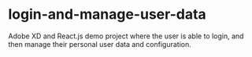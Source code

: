 # login-and-manage-user-data
Adobe XD and React.js demo project where the user is able to login, and then manage their personal user data and configuration.
